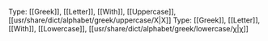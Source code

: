 Type: [[Greek]], [[Letter]], [[With]], [[Uppercase]], [[usr/share/dict/alphabet/greek/uppercase/Χ|Χ]]
Type: [[Greek]], [[Letter]], [[With]], [[Lowercase]], [[usr/share/dict/alphabet/greek/lowercase/χ|χ]]
